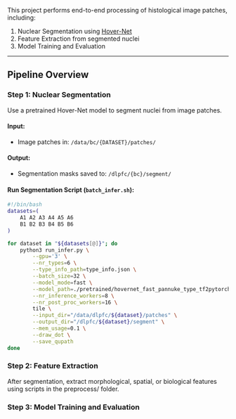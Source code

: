 This project performs end-to-end processing of histological image patches, including:
1. Nuclear Segmentation using [Hover-Net](https://github.com/vqdang/hover_net)
2. Feature Extraction from segmented nuclei
3. Model Training and Evaluation
---
## Pipeline Overview
### Step 1: Nuclear Segmentation
Use a pretrained Hover-Net model to segment nuclei from image patches.
#### Input:
- Image patches in: `/data/bc/{DATASET}/patches/`
#### Output:
- Segmentation masks saved to: `/dlpfc/{bc}/segment/`
#### Run Segmentation Script (`batch_infer.sh`):
```bash
#!/bin/bash
datasets=(
    A1 A2 A3 A4 A5 A6
    B1 B2 B3 B4 B5 B6
)

for dataset in "${datasets[@]}"; do
    python3 run_infer.py \
        --gpu='3' \
        --nr_types=6 \
        --type_info_path=type_info.json \
        --batch_size=32 \
        --model_mode=fast \
        --model_path=./pretrained/hovernet_fast_pannuke_type_tf2pytorch.tar \
        --nr_inference_workers=8 \
        --nr_post_proc_workers=16 \
        tile \
        --input_dir="/data/dlpfc/${dataset}/patches" \
        --output_dir="/dlpfc/${dataset}/segment" \
        --mem_usage=0.1 \
        --draw_dot \
        --save_qupath
done
```
### Step 2: Feature Extraction
After segmentation, extract morphological, spatial, or biological features using scripts in the preprocess/ folder.
### Step 3: Model Training and Evaluation
